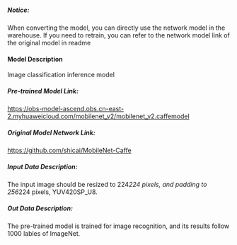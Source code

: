 ##### Notice:
When converting the model, you can directly use the network model in the warehouse. If you need to retrain, you can refer to the network model link of the original model in readme

#### Model Description

Image classification inference model

##### Pre-trained Model Link:

https://obs-model-ascend.obs.cn-east-2.myhuaweicloud.com/mobilenet_v2/mobilenet_v2.caffemodel

##### Original Model Network Link:
https://github.com/shicai/MobileNet-Caffe

##### Input Data Description:

The input image should be resized to 224*224 pixels, and padding to 256*224 pixels, YUV420SP_U8.

##### Out Data Description:

The pre-trained model is trained for image recognition, and its results follow 1000 lables of ImageNet.

